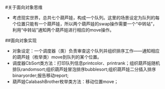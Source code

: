 #关于面向对象思维
- 考虑现实世界，总共七个葫芦娃，构成一个队列。这里的场景设定为队列的每个位置只能有一个葫芦娃，所以两个葫芦娃的swap操作需要一个“中转站”，利用“中转站”通知两个葫芦娃进行相应的move操作。

##面向对象实现
- 对象设定：一个调度器（类）负责审查这个队列并组织排序工作——通知相应的葫芦娃（枚举类）move到队列的某个位置。
- 调度器CbSort类方法：打印队列信息printcolor、printrank；组织葫芦娃随机排队randomsort;组织葫芦娃冒泡排序bubblesort;组织葫芦娃二分插入排序binaryorder;报告移动report;
- 葫芦娃CalabashBrother枚举类方法：移动位置move；